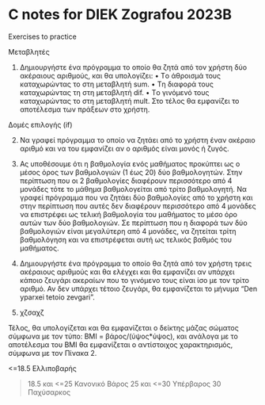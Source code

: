 # C notes for DIEK Zografou 2023B

Exercises to practice

Μεταβλητές
1. Δημιουργήστε ένα πρόγραμμα το οποίο θα ζητά από τον χρήστη δύο ακέραιους αριθμούς, και θα υπολογίζει:
• Tο άθροισμά τους καταχωρώντας το στη μεταβλητή sum.
• Tη διαφορά τους καταχωρώντας τη στη μεταβλητή dif.
• Tο γινόμενό τους καταχωρώντας το στη μεταβλητή mult.
Στο τέλος θα εμφανίζει το αποτέλεσμα των πράξεων στο χρήστη. 

Δομές επιλογής (if)

2. Να γραφεί πρόγραμμα το οποίο να ζητάει από το χρήστη έναν ακέραιο αριθμό και να του εμφανίζει αν ο αριθμός είναι μονός ή ζυγός.

3. Ας υποθέσουμε ότι η βαθμολογία ενός μαθήματος προκύπτει ως ο μέσος όρος των βαθμολογιών (1 έως 20) δύο βαθμολογητών. Στην περίπτωση που οι 2 βαθμολογίες διαφέρουν περισσότερο από 4 μονάδες τότε το μάθημα βαθμολογείται από τρίτο βαθμολογητή. Να γραφεί πρόγραμμα που να ζητάει δύο βαθμολογίες από το χρήστη και στην περίπτωση που αυτές δεν διαφέρουν περισσότερο από 4 μονάδες να επιστρέφει ως τελική βαθμολογία του μαθήματος το μέσο όρο αυτών των δύο βαθμολογιών. Σε περίπτωση που η διαφορά των δύο βαθμολογιών είναι μεγαλύτερη από 4 μονάδες, να ζητείται τρίτη βαθμολόγηση και να επιστρέφεται αυτή ως τελικός βαθμός του μαθήματος.

4. Δημιουργήστε ένα πρόγραμμα το οποίο θα ζητά από τον χρήστη τρεις ακέραιους αριθμούς και θα ελέγχει και θα εμφανίζει αν υπάρχει κάποιο ζευγάρι ακεραίων που το γινόμενο τους είναι ίσο με τον τρίτο αριθμό. Αν δεν υπάρχει τέτοιο ζευγάρι, θα εμφανίζεται το μήνυμα “Den yparxei tetoio zevgari”.

5. χζσαχζ

Τέλος, θα υπολογίζεται και θα εμφανίζεται ο δείκτης μάζας σώματος σύμφωνα με
τον τύπο: BMI = βάρος/(ύψος*ύψος), και ανάλογα με το αποτέλεσμα του ΒΜΙ θα
εμφανίζεται ο αντίστοιχος χαρακτηρισμός, σύμφωνα με τον Πίνακα 2.


<=18.5 Ελλιποβαρής

>18.5 και <=25 Κανονικό Βάρος
>25 και <=30 Υπέρβαρος
>30 Παχύσαρκος
